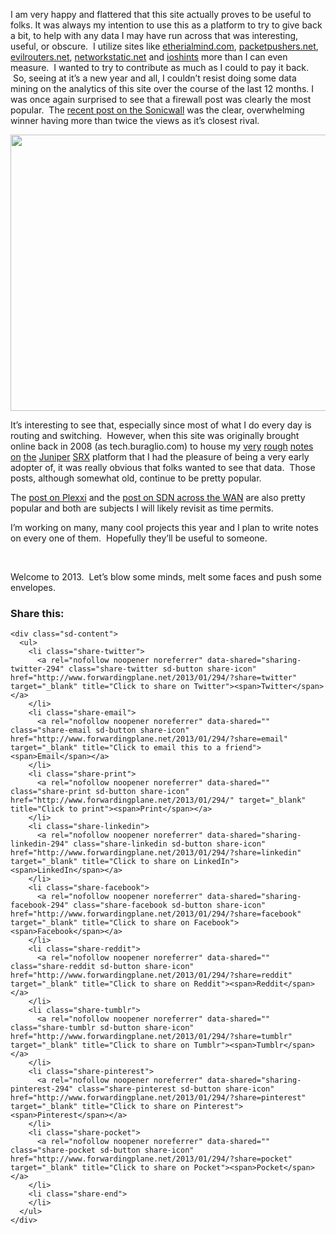 I am very happy and flattered that this site actually proves to be useful to folks. It was always my intention to use this as a platform to try to give back a bit, to help with any data I may have run across that was interesting, useful, or obscure.  I utilize sites like <a href="http://www.etherialmind.com" target="_blank">etherialmind.com</a>, <a href="http://www.packetpushers.net" target="_blank">packetpushers.net</a>, <a href="http://www.evilrouters.net" target="_blank">evilrouters.net</a>, <a href="http://wwwmetworkstatic.net" target="_blank">networkstatic.net</a> and <a href="http://blog.ioshints.info" target="_blank">ioshints</a> more than I can even measure.  I wanted to try to contribute as much as I could to pay it back.  So, seeing at it&#8217;s a new year and all, I couldn&#8217;t resist doing some data mining on the analytics of this site over the course of the last 12 months. I was once again surprised to see that a firewall post was clearly the most popular.  The <a title="Sonicwall – Old dog learns [some] new tricks" href="http://www.forwardingplane.net/2012/12/sonicwall-old-dog-learns-some-new-tricks/" target="_blank">recent post on the Sonicwall</a> was the clear, overwhelming winner having more than twice the views as it&#8217;s closest rival.

[<img class="aligncenter size-full wp-image-295" title="rear_view_mirror" src="http://www.forwardingplane.net/wp-content/uploads/2013/01/rear_view_mirror.jpg" alt="" width="590" height="442" srcset="http://www.forwardingplane.net/wp-content/uploads/2013/01/rear_view_mirror.jpg 590w, http://www.forwardingplane.net/wp-content/uploads/2013/01/rear_view_mirror-300x224.jpg 300w, http://www.forwardingplane.net/wp-content/uploads/2013/01/rear_view_mirror-550x412.jpg 550w" sizes="(max-width: 590px) 100vw, 590px" />](http://www.forwardingplane.net/wp-content/uploads/2013/01/rear_view_mirror.jpg)

It&#8217;s interesting to see that, especially since most of what I do every day is routing and switching.  However, when this site was originally brought online back in 2008 (as tech.buraglio.com) to house my <a title="Updating SRX IDP signatures" href="http://www.forwardingplane.net/2010/09/updating-srx-idp-signatures/" target="_blank">very</a> <a title="Juniper SRX Cluster" href="http://www.forwardingplane.net/2010/08/juniper-srx-cluster/" target="_blank">rough</a> <a title="SRX IPv6 flow based processing" href="http://www.forwardingplane.net/2010/09/srx-ipv6-flow-based-processing/" target="_blank">notes</a> <a title="Multicast through Juniper SRX 5800" href="http://www.forwardingplane.net/2010/10/multicast-through-juniper-srx-5800/" target="_blank">on</a> <a title="Enabling IPv6 on Juniper SRX 5800 cluster" href="http://www.forwardingplane.net/2010/10/enabling-ipv6-on-juniper-srx-5800-cluster/" target="_blank">the</a> <a title="Moving JunOS code between SRX cluster nodes" href="http://www.forwardingplane.net/2011/01/moving-junos-code-between-srx-cluster-nodes/" target="_blank">Juniper</a> <a title="Upgrading a new SRX 3600" href="http://www.forwardingplane.net/2011/02/upgrading-a-new-srx-3600/" target="_blank">SRX</a> platform that I had the pleasure of being a very early adopter of, it was really obvious that folks wanted to see that data.  Those posts, although somewhat old, continue to be pretty popular.

The <a title="Plexxi could be WDM for the rest of us." href="http://www.forwardingplane.net/2012/12/plexxi-could-be-wdm-for-the-rest-of-us/" target="_blank">post on Plexxi</a> and the <a title="SDN across domains in the WAN – a novice look" href="http://www.forwardingplane.net/2012/11/sdn-across-domains-in-the-wan-a-novice-look/" target="_blank">post on SDN across the WAN</a> are also pretty popular and both are subjects I will likely revisit as time permits.

I&#8217;m working on many, many cool projects this year and I plan to write notes on every one of them.  Hopefully they&#8217;ll be useful to someone.

&nbsp;

Welcome to 2013.  Let&#8217;s blow some minds, melt some faces and push some envelopes.

<div class="sharedaddy sd-sharing-enabled">
  <div class="robots-nocontent sd-block sd-social sd-social-icon-text sd-sharing">
    <h3 class="sd-title">
      Share this:
    </h3>
    
    <div class="sd-content">
      <ul>
        <li class="share-twitter">
          <a rel="nofollow noopener noreferrer" data-shared="sharing-twitter-294" class="share-twitter sd-button share-icon" href="http://www.forwardingplane.net/2013/01/294/?share=twitter" target="_blank" title="Click to share on Twitter"><span>Twitter</span></a>
        </li>
        <li class="share-email">
          <a rel="nofollow noopener noreferrer" data-shared="" class="share-email sd-button share-icon" href="http://www.forwardingplane.net/2013/01/294/?share=email" target="_blank" title="Click to email this to a friend"><span>Email</span></a>
        </li>
        <li class="share-print">
          <a rel="nofollow noopener noreferrer" data-shared="" class="share-print sd-button share-icon" href="http://www.forwardingplane.net/2013/01/294/" target="_blank" title="Click to print"><span>Print</span></a>
        </li>
        <li class="share-linkedin">
          <a rel="nofollow noopener noreferrer" data-shared="sharing-linkedin-294" class="share-linkedin sd-button share-icon" href="http://www.forwardingplane.net/2013/01/294/?share=linkedin" target="_blank" title="Click to share on LinkedIn"><span>LinkedIn</span></a>
        </li>
        <li class="share-facebook">
          <a rel="nofollow noopener noreferrer" data-shared="sharing-facebook-294" class="share-facebook sd-button share-icon" href="http://www.forwardingplane.net/2013/01/294/?share=facebook" target="_blank" title="Click to share on Facebook"><span>Facebook</span></a>
        </li>
        <li class="share-reddit">
          <a rel="nofollow noopener noreferrer" data-shared="" class="share-reddit sd-button share-icon" href="http://www.forwardingplane.net/2013/01/294/?share=reddit" target="_blank" title="Click to share on Reddit"><span>Reddit</span></a>
        </li>
        <li class="share-tumblr">
          <a rel="nofollow noopener noreferrer" data-shared="" class="share-tumblr sd-button share-icon" href="http://www.forwardingplane.net/2013/01/294/?share=tumblr" target="_blank" title="Click to share on Tumblr"><span>Tumblr</span></a>
        </li>
        <li class="share-pinterest">
          <a rel="nofollow noopener noreferrer" data-shared="sharing-pinterest-294" class="share-pinterest sd-button share-icon" href="http://www.forwardingplane.net/2013/01/294/?share=pinterest" target="_blank" title="Click to share on Pinterest"><span>Pinterest</span></a>
        </li>
        <li class="share-pocket">
          <a rel="nofollow noopener noreferrer" data-shared="" class="share-pocket sd-button share-icon" href="http://www.forwardingplane.net/2013/01/294/?share=pocket" target="_blank" title="Click to share on Pocket"><span>Pocket</span></a>
        </li>
        <li class="share-end">
        </li>
      </ul>
    </div>
  </div>
</div>
